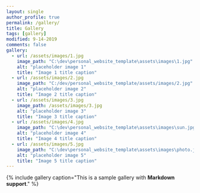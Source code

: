```yaml
---
layout: single
author_profile: true
permalink: /gallery/
title: Gallery
tags: [gallery]
modified: 9-14-2019
comments: false
gallery:
  - url: /assets/images/1.jpg
    image_path: "C:\dev\personal_website_template\assets\images\1.jpg"
    alt: "placeholder image 1"
    title: "Image 1 title caption"
  - url: /assets/images/2.jpg
    image_path: "C:/dev/personal_website_template/assets/images/2.jpg"
    alt: "placeholder image 2"
    title: "Image 2 title caption"
  - url: /assets/images/3.jpg
    image_path: /assets/images/3.jpg
    alt: "placeholder image 3"
    title: "Image 3 title caption"  
  - url: /assets/images/4.jpg
    image_path: "C:\dev\personal_website_template\assets\images\sun.jpg"
    alt: "placeholder image 4"
    title: "Image 4 title caption"
  - url: /assets/images/5.jpg
    image_path: "C:\dev\personal_website_template\assets\images\photo.jpg"
    alt: "placeholder image 5"
    title: "Image 5 title caption"    
---
```


{% include gallery caption="This is a sample gallery with **Markdown support**." %}

